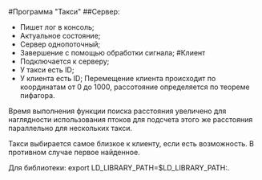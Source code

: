 #Программа "Такси"
##Сервер:
- Пишет лог в консоль;
- Актуальное состояние;
- Сервер однопоточный;
- Завершение с помощью обработки сигнала;
#Клиент
- Подключается к серверу;
- У такси есть ID;
- У клиента есть ID;
Перемещение клиента происходит по координатам от 0 до 1000,
рассотояние определяется по теореме пифагора.

Время выполнения функции поиска расстояния увеличено для наглядности
использования птоков для подсчета этого же расстояния параллельно для 
нескольких такси.

Такси выбирается самое близкое к клиенту, если есть возможность.
В противном случае первое найденное.

Для библиотеки:
export LD_LIBRARY_PATH=$LD_LIBRARY_PATH:.
